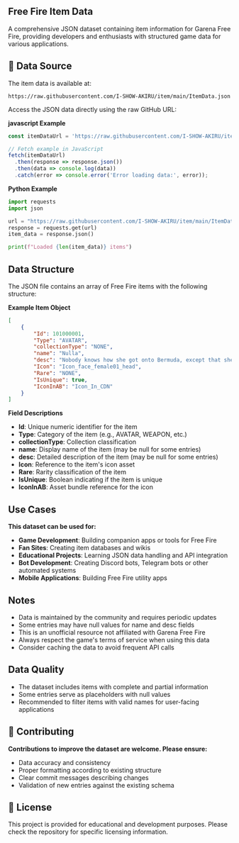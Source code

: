 ## Free Fire Item Data

A comprehensive JSON dataset containing item information for Garena Free Fire, providing developers and enthusiasts with structured game data for various applications.

## 📁 Data Source

The item data is available at:

```
https://raw.githubusercontent.com/I-SHOW-AKIRU/item/main/ItemData.json
```

Access the JSON data directly using the raw GitHub URL:

**javascript Example**
```javascript
const itemDataUrl = 'https://raw.githubusercontent.com/I-SHOW-AKIRU/item/main/ItemData.json';

// Fetch example in JavaScript
fetch(itemDataUrl)
  .then(response => response.json())
  .then(data => console.log(data))
  .catch(error => console.error('Error loading data:', error));
```

**Python Example**

```python
import requests
import json

url = "https://raw.githubusercontent.com/I-SHOW-AKIRU/item/main/ItemData.json"
response = requests.get(url)
item_data = response.json()

print(f"Loaded {len(item_data)} items")
```

## Data Structure

The JSON file contains an array of Free Fire items with the following structure:

**Example Item Object**

```json
[
    {
        "Id": 101000001,
        "Type": "AVATAR",
        "collectionType": "NONE",
        "name": "Nulla",
        "desc": "Nobody knows how she got onto Bermuda, except that she was here before everyone else. Extremely good at adapting to the environment, she is like a chameleon that survives and thrives.",
        "Icon": "Icon_face_female01_head",
        "Rare": "NONE",
        "IsUnique": true,
        "IconInAB": "Icon_In_CDN"
    }
]
```

**Field Descriptions**

- **Id**: Unique numeric identifier for the item
- **Type**: Category of the item (e.g., AVATAR, WEAPON, etc.)
- **collectionType**: Collection classification
- **name**: Display name of the item (may be null for some entries)
- **desc**: Detailed description of the item (may be null for some entries)
- **Icon**: Reference to the item's icon asset
- **Rare**: Rarity classification of the item
- **IsUnique**: Boolean indicating if the item is unique
- **IconInAB**: Asset bundle reference for the icon

## Use Cases

**This dataset can be used for:**

- **Game Development**: Building companion apps or tools for Free Fire
- **Fan Sites**: Creating item databases and wikis
- **Educational Projects**: Learning JSON data handling and API integration
- **Bot Development**: Creating Discord bots, Telegram bots or other automated systems
- **Mobile Applications**: Building Free Fire utility apps

## Notes

- Data is maintained by the community and requires periodic updates
- Some entries may have null values for name and desc fields
- This is an unofficial resource not affiliated with Garena Free Fire
- Always respect the game's terms of service when using this data
- Consider caching the data to avoid frequent API calls

## Data Quality

- The dataset includes items with complete and partial information
- Some entries serve as placeholders with null values
- Recommended to filter items with valid names for user-facing applications

## 🤝 Contributing

**Contributions to improve the dataset are welcome. Please ensure:**

- Data accuracy and consistency
- Proper formatting according to existing structure
- Clear commit messages describing changes
- Validation of new entries against the existing schema

## 📄 License

This project is provided for educational and development purposes. Please check the repository for specific licensing information.
